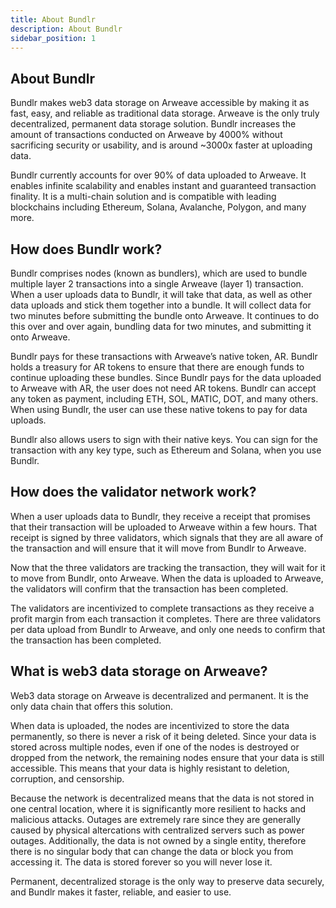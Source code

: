 ```yaml
---
title: About Bundlr
description: About Bundlr
sidebar_position: 1
---
```


## About Bundlr

Bundlr makes web3 data storage on Arweave accessible by making it as fast, easy, and reliable as traditional data storage. Arweave is the only truly decentralized, permanent data storage solution. Bundlr increases the amount of transactions conducted on Arweave by 4000% without sacrificing security or usability, and is around ~3000x faster at uploading data.

Bundlr currently accounts for over 90% of data uploaded to Arweave. It enables infinite scalability and enables instant and guaranteed transaction finality. It is a multi-chain solution and is compatible with leading blockchains including Ethereum, Solana, Avalanche, Polygon, and many more.

## How does Bundlr work?

Bundlr comprises nodes (known as bundlers), which are used to bundle multiple layer 2 transactions into a single Arweave (layer 1) transaction. When a user uploads data to Bundlr, it will take that data, as well as other data uploads and stick them together into a bundle. It will collect data for two minutes before submitting the bundle onto Arweave. It continues to do this over and over again, bundling data for two minutes, and submitting it onto Arweave.

Bundlr pays for these transactions with Arweave’s native token, AR. Bundlr holds a treasury for AR tokens to ensure that there are enough funds to continue uploading these bundles. Since Bundlr pays for the data uploaded to Arweave with AR, the user does not need AR tokens. Bundlr can accept any token as payment, including ETH, SOL, MATIC, DOT, and many others. When using Bundlr, the user can use these native tokens to pay for data uploads.

Bundlr also allows users to sign with their native keys. You can sign for the transaction with any key type, such as Ethereum and Solana, when you use Bundlr.

## How does the validator network work?

When a user uploads data to Bundlr, they receive a receipt that promises that their transaction will be uploaded to Arweave within a few hours. That receipt is signed by three validators, which signals that they are all aware of the transaction and will ensure that it will move from Bundlr to Arweave.

Now that the three validators are tracking the transaction, they will wait for it to move from Bundlr, onto Arweave. When the data is uploaded to Arweave, the validators will confirm that the transaction has been completed.

The validators are incentivized to complete transactions as they receive a profit margin from each transaction it completes. There are three validators per data upload from Bundlr to Arweave, and only one needs to confirm that the transaction has been completed.

## What is web3 data storage on Arweave?

Web3 data storage on Arweave is decentralized and permanent. It is the only data chain that offers this solution.

When data is uploaded, the nodes are incentivized to store the data permanently, so there is never a risk of it being deleted. Since your data is stored across multiple nodes, even if one of the nodes is destroyed or dropped from the network, the remaining nodes ensure that your data is still accessible. This means that your data is highly resistant to deletion, corruption, and censorship.

Because the network is decentralized means that the data is not stored in one central location, where it is significantly more resilient to hacks and malicious attacks. Outages are extremely rare since they are generally caused by physical altercations with centralized servers such as power outages. Additionally, the data is not owned by a single entity, therefore there is no singular body that can change the data or block you from accessing it. The data is stored forever so you will never lose it.

Permanent, decentralized storage is the only way to preserve data securely, and Bundlr makes it faster, reliable, and easier to use.
